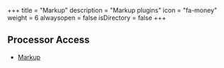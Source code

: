 +++
title = "Markup"
description = "Markup plugins"
icon = "fa-money"
weight = 6
alwaysopen = false
isDirectory = false
+++

## Processor Access
* [Markup](https://github.com/TravelgateX)
